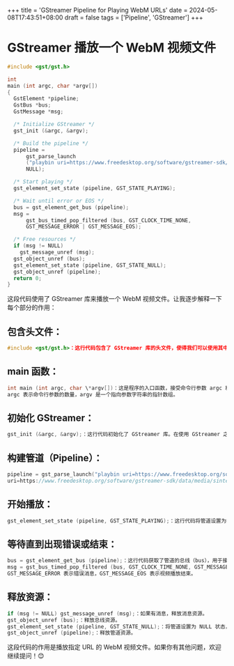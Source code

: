 +++
title = 'GStreamer Pipeline for Playing WebM URLs'
date = 2024-05-08T17:43:51+08:00
draft = false
tags = ['Pipeline', 'GStreamer']
+++

# GStreamer 播放一个 WebM 视频文件

```c++
#include <gst/gst.h>

int
main (int argc, char *argv[])
{
  GstElement *pipeline;
  GstBus *bus;
  GstMessage *msg;

  /* Initialize GStreamer */
  gst_init (&argc, &argv);

  /* Build the pipeline */
  pipeline =
      gst_parse_launch
      ("playbin uri=https://www.freedesktop.org/software/gstreamer-sdk/data/media/sintel_trailer-480p.webm",
      NULL);

  /* Start playing */
  gst_element_set_state (pipeline, GST_STATE_PLAYING);

  /* Wait until error or EOS */
  bus = gst_element_get_bus (pipeline);
  msg =
      gst_bus_timed_pop_filtered (bus, GST_CLOCK_TIME_NONE,
      GST_MESSAGE_ERROR | GST_MESSAGE_EOS);

  /* Free resources */
  if (msg != NULL)
    gst_message_unref (msg);
  gst_object_unref (bus);
  gst_element_set_state (pipeline, GST_STATE_NULL);
  gst_object_unref (pipeline);
  return 0;
}

```

这段代码使用了 GStreamer 库来播放一个 WebM 视频文件。让我逐步解释一下每个部分的作用：

## 包含头文件：

```c++
#include <gst/gst.h>：这行代码包含了 GStreamer 库的头文件，使得我们可以使用其中的函数和数据结构。
```

## main 函数：

```c++
int main (int argc, char \*argv[])：这是程序的入口函数，接受命令行参数 argc 和 argv。
argc 表示命令行参数的数量，argv 是一个指向参数字符串的指针数组。
```

## 初始化 GStreamer：

```c++
gst_init (&argc, &argv);：这行代码初始化了 GStreamer 库。在使用 GStreamer 之前，必须先调用这个函数。
```

## 构建管道（Pipeline）：

```c++
pipeline = gst_parse_launch("playbin uri=https://www.freedesktop.org/software/gstreamer-sdk/data/media/sintel_trailer-480p.webm", NULL);：这行代码创建了一个 GStreamer 管道。playbin 元素是一个方便的元素，可以自动处理多媒体文件的播放。
uri=https://www.freedesktop.org/software/gstreamer-sdk/data/media/sintel_trailer-480p.webm 是播放的视频文件的 URL。
```

## 开始播放：

```c++
gst_element_set_state (pipeline, GST_STATE_PLAYING);：这行代码将管道设置为播放状态，开始播放视频。
```

## 等待直到出现错误或结束：

```c++
bus = gst_element_get_bus (pipeline);：这行代码获取了管道的总线（bus），用于接收消息。
msg = gst_bus_timed_pop_filtered (bus, GST_CLOCK_TIME_NONE, GST_MESSAGE_ERROR | GST_MESSAGE_EOS);：这行代码等待直到出现错误或视频播放结束（EOS）。如果出现错误或视频播放结束，将返回相应的消息。
GST_MESSAGE_ERROR 表示错误消息，GST_MESSAGE_EOS 表示视频播放结束。
```

## 释放资源：

```c++
if (msg != NULL) gst_message_unref (msg);：如果有消息，释放消息资源。
gst_object_unref (bus);：释放总线资源。
gst_element_set_state (pipeline, GST_STATE_NULL);：将管道设置为 NULL 状态，停止播放。
gst_object_unref (pipeline);：释放管道资源。
```

这段代码的作用是播放指定 URL 的 WebM 视频文件。如果你有其他问题，欢迎继续提问！😊

